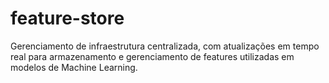 # feature-store
Gerenciamento de infraestrutura centralizada, com atualizações em tempo real para armazenamento e gerenciamento de features utilizadas em modelos de Machine Learning.
